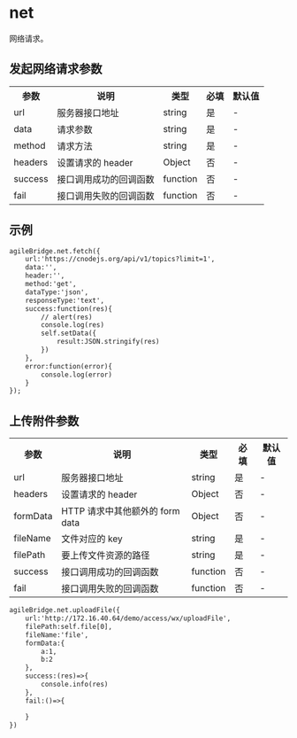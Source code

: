 # net
网络请求。
<h2 id="cid_2">发起网络请求参数</h2>
<table>
    <tr>
        <th>参数</th>
        <th>说明</th>
        <th>类型</th>
        <th>必填</th>
        <th>默认值</th>
    </tr>
    <tr>
        <td>url</td>
        <td>服务器接口地址</td>
        <td>string</td>
        <td>是</td>
        <td>-</td>
    </tr>
    <tr>
        <td>data</td>
        <td>请求参数</td>
        <td>string</td>
        <td>是</td>
        <td>-</td>
    </tr>
    <tr>
        <td>method</td>
        <td>请求方法</td>
        <td>string</td>
        <td>是</td>
        <td>-</td>
    </tr>
    <tr>
        <td>headers</td>
        <td>设置请求的 header</td>
        <td>Object</td>
        <td>否</td>
        <td>-</td>
    </tr>
    <tr>
        <td>success</td>
        <td>接口调用成功的回调函数</td>
        <td>function</td>
        <td>否</td>
        <td>-</td>
    </tr>
    <tr>
        <td>fail</td>
        <td>接口调用失败的回调函数</td>
        <td>function</td>
        <td>否</td>
        <td>-</td>
    </tr>
</table>

<h2 id="cid_2">示例</h2>

```html
agileBridge.net.fetch({
    url:'https://cnodejs.org/api/v1/topics?limit=1',
    data:'',
    header:'',
    method:'get',
    dataType:'json',
    responseType:'text',
    success:function(res){
        // alert(res)
        console.log(res)
        self.setData({
            result:JSON.stringify(res)
        })
    },
    error:function(error){
        console.log(error)
    }
});
```

<h2 id="cid_2">上传附件参数</h2>
<table>
    <tr>
        <th>参数</th>
        <th>说明</th>
        <th>类型</th>
        <th>必填</th>
        <th>默认值</th>
    </tr>
    <tr>
        <td>url</td>
        <td>服务器接口地址</td>
        <td>string</td>
        <td>是</td>
        <td>-</td>
    </tr>
    <tr>
        <td>headers</td>
        <td>设置请求的 header</td>
        <td>Object</td>
        <td>否</td>
        <td>-</td>
    </tr>
    <tr>
        <td>formData</td>
        <td>HTTP 请求中其他额外的 form data</td>
        <td>Object</td>
        <td>否</td>
        <td>-</td>
    </tr>
    <tr>
        <td>fileName</td>
        <td>文件对应的 key</td>
        <td>string</td>
        <td>是</td>
        <td>-</td>
    </tr>
    <tr>
        <td>filePath</td>
        <td>要上传文件资源的路径</td>
        <td>string</td>
        <td>是</td>
        <td>-</td>
    </tr>
    <tr>
        <td>success</td>
        <td>接口调用成功的回调函数</td>
        <td>function</td>
        <td>否</td>
        <td>-</td>
    </tr>
    <tr>
        <td>fail</td>
        <td>接口调用失败的回调函数</td>
        <td>function</td>
        <td>否</td>
        <td>-</td>
    </tr>
</table>

```html
agileBridge.net.uploadFile({
    url:'http://172.16.40.64/demo/access/wx/uploadFile',
    filePath:self.file[0],
    fileName:'file',
    formData:{
        a:1,
        b:2
    },
    success:(res)=>{
        console.info(res)
    },
    fail:()=>{

    }
})
```